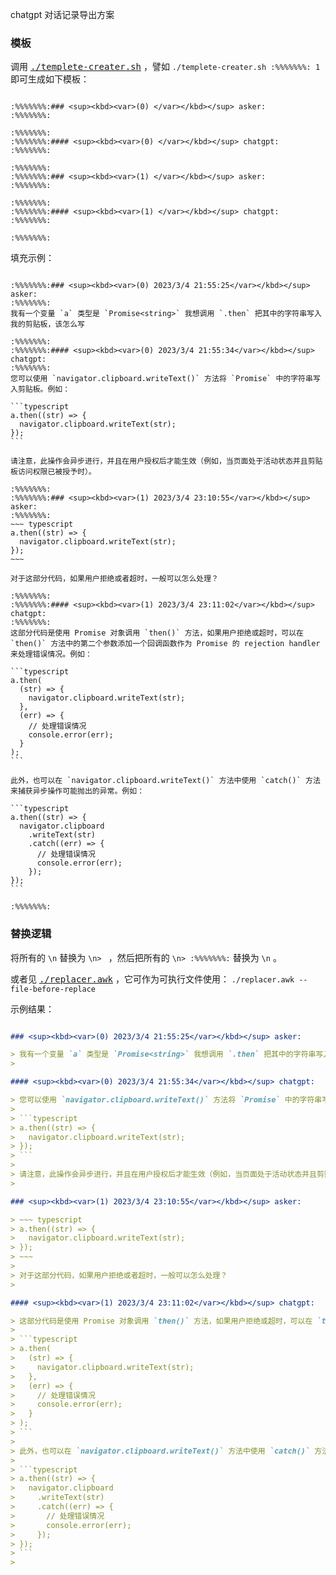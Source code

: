 chatgpt 对话记录导出方案

### 模板

调用 [<kbd>./templete-creater.sh</kbd>](./templete-creater.sh) ，譬如 `./templete-creater.sh :%%%%%%%: 1` 即可生成如下模板：

~~~~~

:%%%%%%%:### <sup><kbd><var>(0) </var></kbd></sup> asker: 
:%%%%%%%:

:%%%%%%%:
:%%%%%%%:#### <sup><kbd><var>(0) </var></kbd></sup> chatgpt: 
:%%%%%%%:

:%%%%%%%:
:%%%%%%%:### <sup><kbd><var>(1) </var></kbd></sup> asker: 
:%%%%%%%:

:%%%%%%%:
:%%%%%%%:#### <sup><kbd><var>(1) </var></kbd></sup> chatgpt: 
:%%%%%%%:

:%%%%%%%:
~~~~~

填充示例：

~~~~~

:%%%%%%%:### <sup><kbd><var>(0) 2023/3/4 21:55:25</var></kbd></sup> asker: 
:%%%%%%%:
我有一个变量 `a` 类型是 `Promise<string>` 我想调用 `.then` 把其中的字符串写入我的剪贴板，该怎么写

:%%%%%%%:
:%%%%%%%:#### <sup><kbd><var>(0) 2023/3/4 21:55:34</var></kbd></sup> chatgpt: 
:%%%%%%%:
您可以使用 `navigator.clipboard.writeText()` 方法将 `Promise` 中的字符串写入剪贴板。例如：

```typescript
a.then((str) => {
  navigator.clipboard.writeText(str);
});
```

请注意，此操作会异步进行，并且在用户授权后才能生效（例如，当页面处于活动状态并且剪贴板访问权限已被授予时）。

:%%%%%%%:
:%%%%%%%:### <sup><kbd><var>(1) 2023/3/4 23:10:55</var></kbd></sup> asker: 
:%%%%%%%:
~~~ typescript
a.then((str) => {
  navigator.clipboard.writeText(str);
});
~~~

对于这部分代码，如果用户拒绝或者超时，一般可以怎么处理？

:%%%%%%%:
:%%%%%%%:#### <sup><kbd><var>(1) 2023/3/4 23:11:02</var></kbd></sup> chatgpt: 
:%%%%%%%:
这部分代码是使用 Promise 对象调用 `then()` 方法，如果用户拒绝或超时，可以在 `then()` 方法中的第二个参数添加一个回调函数作为 Promise 的 rejection handler 来处理错误情况。例如：

```typescript
a.then(
  (str) => {
    navigator.clipboard.writeText(str);
  },
  (err) => {
    // 处理错误情况
    console.error(err);
  }
);
```

此外，也可以在 `navigator.clipboard.writeText()` 方法中使用 `catch()` 方法来捕获异步操作可能抛出的异常。例如：

```typescript
a.then((str) => {
  navigator.clipboard
    .writeText(str)
    .catch((err) => {
      // 处理错误情况
      console.error(err);
    });
});
```

:%%%%%%%:
~~~~~

### 替换逻辑

将所有的 `\n` 替换为 `\n> ` ，然后把所有的 `\n> :%%%%%%%:` 替换为 `\n` 。

或者见 [<kbd>./replacer.awk</kbd>](./replacer.awk) ，它可作为可执行文件使用： `./replacer.awk -- file-before-replace`

示例结果：

~~~~~ markdown

### <sup><kbd><var>(0) 2023/3/4 21:55:25</var></kbd></sup> asker: 

> 我有一个变量 `a` 类型是 `Promise<string>` 我想调用 `.then` 把其中的字符串写入我的剪贴板，该怎么写
>

#### <sup><kbd><var>(0) 2023/3/4 21:55:34</var></kbd></sup> chatgpt: 

> 您可以使用 `navigator.clipboard.writeText()` 方法将 `Promise` 中的字符串写入剪贴板。例如：
>
> ```typescript
> a.then((str) => {
>   navigator.clipboard.writeText(str);
> });
> ```
>
> 请注意，此操作会异步进行，并且在用户授权后才能生效（例如，当页面处于活动状态并且剪贴板访问权限已被授予时）。
>

### <sup><kbd><var>(1) 2023/3/4 23:10:55</var></kbd></sup> asker: 

> ~~~ typescript
> a.then((str) => {
>   navigator.clipboard.writeText(str);
> });
> ~~~
>
> 对于这部分代码，如果用户拒绝或者超时，一般可以怎么处理？
>

#### <sup><kbd><var>(1) 2023/3/4 23:11:02</var></kbd></sup> chatgpt: 

> 这部分代码是使用 Promise 对象调用 `then()` 方法，如果用户拒绝或超时，可以在 `then()` 方法中的第二个参数添加一个回调函 数作为 Promise 的 rejection handler 来处理错误情况。例如：
>
> ```typescript
> a.then(
>   (str) => {
>     navigator.clipboard.writeText(str);
>   },
>   (err) => {
>     // 处理错误情况
>     console.error(err);
>   }
> );
> ```
>
> 此外，也可以在 `navigator.clipboard.writeText()` 方法中使用 `catch()` 方法来捕获异步操作可能抛出的异常。例如：
>
> ```typescript
> a.then((str) => {
>   navigator.clipboard
>     .writeText(str)
>     .catch((err) => {
>       // 处理错误情况
>       console.error(err);
>     });
> });
> ```
>

~~~~~


